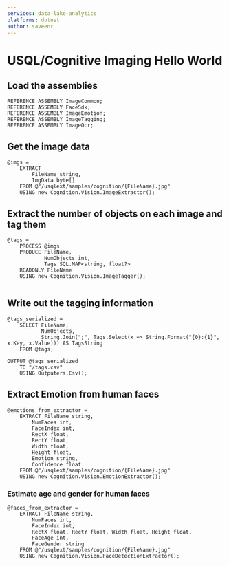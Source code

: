 ```yaml
---
services: data-lake-analytics
platforms: dotnet
author: saveenr
---
```


# USQL/Cognitive Imaging Hello World

## Load the assemblies

```
REFERENCE ASSEMBLY ImageCommon;
REFERENCE ASSEMBLY FaceSdk;
REFERENCE ASSEMBLY ImageEmotion;
REFERENCE ASSEMBLY ImageTagging;
REFERENCE ASSEMBLY ImageOcr;
```

## Get the image data

```
@imgs =
    EXTRACT 
        FileName string, 
        ImgData byte[]
    FROM @"/usqlext/samples/cognition/{FileName}.jpg"
    USING new Cognition.Vision.ImageExtractor();
```

## Extract the number of objects on each image and tag them 

```
@tags =
    PROCESS @imgs 
    PRODUCE FileName,
            NumObjects int,
            Tags SQL.MAP<string, float?>
    READONLY FileName
    USING new Cognition.Vision.ImageTagger();
   
```

## Write out the tagging information

```
@tags_serialized =
    SELECT FileName,
           NumObjects,
           String.Join(";", Tags.Select(x => String.Format("{0}:{1}", x.Key, x.Value))) AS TagsString
    FROM @tags;

OUTPUT @tags_serialized
    TO "/tags.csv"
    USING Outputers.Csv();
```

## Extract Emotion from human faces

```
@emotions_from_extractor =
    EXTRACT FileName string, 
        NumFaces int, 
        FaceIndex int, 
        RectX float, 
        RectY float, 
        Width float, 
        Height float, 
        Emotion string, 
        Confidence float
    FROM @"/usqlext/samples/cognition/{FileName}.jpg"
    USING new Cognition.Vision.EmotionExtractor();
```

### Estimate age and gender for human faces

```
@faces_from_extractor =
    EXTRACT FileName string, 
        NumFaces int, 
        FaceIndex int, 
        RectX float, RectY float, Width float, Height float, 
        FaceAge int, 
        FaceGender string
    FROM @"/usqlext/samples/cognition/{FileName}.jpg"
    USING new Cognition.Vision.FaceDetectionExtractor();
```

